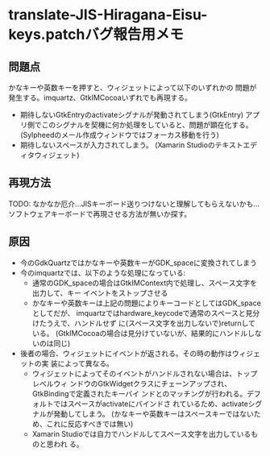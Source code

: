 translate-JIS-Hiragana-Eisu-keys.patchバグ報告用メモ
====================================================

問題点
------
かなキーや英数キーを押すと、ウィジェットによって以下のいずれかの
問題が発生する。imquartz、GtkIMCocoaいずれでも再現する。

* 期待しないGtkEntryのactivateシグナルが発動されてしまう(GtkEntry)
  アプリ側でこのシグナルを契機に何か処理をしていると、問題が顕在化する。
  (Sylpheedのメール作成ウィンドウではフォーカス移動を行う)
* 期待しないスペースが入力されてしまう。
  (Xamarin Studioのテキストエディタウィジェット)

再現方法
--------
TODO:
なかなか厄介...JISキーボード送りつけないと理解してもらえないかも...
ソフトウェアキーボードで再現させる方法が無いか探す。

原因
----
* 今のGdkQuartzではかなキーや英数キーがGDK_spaceに変換されてしまう
* 今のimquartzでは、以下のような処理になっている:
  * 通常のGDK_spaceの場合はGtkIMContext内で処理し、スペース文字を出力して、キー
    イベントをストップさせる
  * かなキーや英数キーは上記の問題によりキーコードとしてはGDK_spaceとしてだが、
    imquartzではhardware_keycodeで通常のスペースと見分けたうえで、ハンドルせず
    に(スペース文字を出力しないで)returnしている。
    (GtkIMCocoaの場合は見分けていないが、結果的にハンドルしないのは同じ)
* 後者の場合、ウィジェットにイベントが返される。その時の動作はウィジェットの実
  装によって異なる。
  * ウィジェットによってそのイベントがハンドルされない場合は、トップレベルウィ
    ンドウのGtkWidgetクラスにチェーンアップされ、GtkBindingで定義されたキーバイ
    ンドとのマッチングが行われる。デフォルトではスペースがactivateにバインドさ
    れているため、activateシグナルが発動してしまう。
    (かなキーや英数キーはスペースキーではないため、これに反応すべきでは無い)
  * Xamarin Studioでは自力でハンドルしてスペース文字を出力しているものと思われ
    る。
